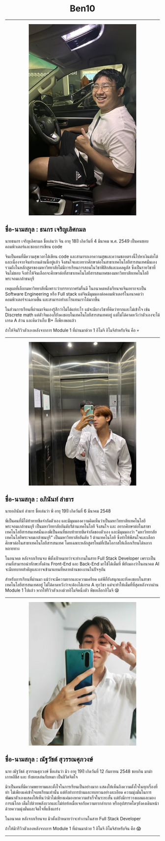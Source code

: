 <h1 align= "center"> Ben10 </h1>

<hr>

<p align ="center"> 
<img src ="Image_Our_Team/Thanakorn_char.jpeg" width ="350" >

## ชื่อ-นามสกุล : ธนกร เจริญเลิศกมล
นายธนกร เจริญเลิศกมล ชื่อเล่นว่า จิน อายุ 18ปี เกิดวันที่ 4 มีนาคม พ.ศ. 2549 เป็นคนชอบคอมพิวเตอร์และชอบการเขียน code 

จินเป็นคนที่มีความสุขเวลาได้เขียน code และสามารถเอาความสุขและความชอบตรงนี้ไปหาเงินต่อได้ และเนื่องจากจินทำงานด้านนี้อยู่แล้ว 
จึงสนใจและอยากศึกษาต่อในสาขาเทคโนโลยีสารสนเทศนั่นเอง รวมถึงในหลักสูตรของมหาวิทยาลัยไม่มีการเรียนการสอนในวิชาฟิสิกส์และแคลคูลัส 
ซึ่งเป็นรายวิชาที่จินไม่ชอบ จึงทำให้จินเลือกจะศึกษาต่อที่สาขาเทคโนโลยีสารสนเทศของมหาวิทยาลัยเทคโนโลยีพระจอมเกล้าธนบุรี 

เหตุผลที่เลือกมหาวิทยาลัยนี้เพราะว่าบรรยากาศร่มรื่นดี ในอนาคตหลังเรียนจบจินอยากจะเป็น Software Engineering หรือ Full stack 
แต่จินมีมุมมองต่อคอมพิวเตอร์ในอนาคตว่าคอมพิวเตอร์จะฉลาดขึ้น และสามารถทำอะไรแทนเราได้มากขึ้น 

ในส่วนการเรียนที่ผ่านมาจินเองรู้สึกว่าไม่ได้แย่อะไร แม้จะมีบางวิชาที่คิดว่ายากและไม่เข้าใจ เช่น Discrete math แต่ตัวจินเองก็ยังคงชอบในเทคโนโลยีสารสนเทศอยู่ 
แต่ไม่ได้คาดหวังว่าตัวเองจะได้เกรด A ล้วน และคิดว่าเก็บ B+ ก็เพียงพอแล้ว 

ถ้าให้จินรีวิวตัวเองหลังจากการ Module 1 ที่ผ่านมาด้วย 1 อิโมจิ อิโมจิสำหรับจิน คือ :skull:

<hr>

<p align ="center"> 
<img src ="Image_Our_Team/Apinan_Lam.jpg" width ="350" >

## ชื่อ-นามสกุล : อภินันท์ ลำธาร 
นายอภินันท์ ลำธาร  ชื่อเล่นว่า พี อายุ 19ปี เกิดวันที่ 6 มีนาคม 2548 

พีเป็นคนที่มีได้ท้าทายขีดจำกัดตัวเอง และมีมุมมองความคิดเห็นว่าเป็นมหาวิทยาลัยเทคโนโลยีพระจอมเกล้าธนบุรี เป็นมหาวิทยาลัยอันดับ1ด้านเทคโนโลยี
จึงสนใจ และ อยากศึกษาต่อในสาขาเทคโนโลยีสารสนเทศนั่นเองพีเป็นคนที่ชอบท้าทายขีดจำกัดของตัวเอง และมีมุมมองว่า "มหาวิทยาลัยเทคโนโลยีพระจอมเกล้าธนบุรี" 
เป็นมหาวิทยาลัยอันดับ 1 ด้านเทคโนโลยี ซึ่งทำให้พีสนใจและเลือกศึกษาต่อในสาขาเทคโนโลยีสารสนเทศ โดยเฉพาะหลักสูตรใหม่ที่เปิดโอกาสให้เลือกเรียนได้หลากหลายทาง

ในอนาคต หลังจากเรียนจบ พีตั้งเป้าหมายว่าจะทำงานในสาย Full Stack Developer 
เพราะเป็นงานที่สามารถนำทักษะทั้งด้าน Front-End และ Back-End มาใช้ได้เต็มที่
พียังมองว่าในอนาคต AI จะมีบทบาทสำคัญและอาจเข้ามาแทนที่หลายด้านของงานในปัจจุบัน

สำหรับการเรียนที่ผ่านมา แม้ว่าจะมีความยากและความเครียด แต่พีก็ยังสนุกและยังคงชอบในสาขาเทคโนโลยีสารสนเทศอยู่ 
ไม่ได้คาดหวังว่าจะต้องได้เกรด A ทุกวิชา แต่จะทำให้เต็มที่ที่สุดหลังจากผ่าน Module 1 
ไปแล้ว หากให้รีวิวตัวเองด้วยอิโมจิหนึ่งตัว พีขอเลือกอิโมจิ :sleepy:

<hr>

<p align ="center"> 
<img src ="Image_Our_Team/Natthawat_Suwan.jpg" width ="350" >

## ชื่อ-นามสกุล : ณัฐวัชต์ สุวรรณศุภวงษ์
นาย ณัฐวัชต์ สุวรรณศุภวงษ์ ชื่อเล่นว่า มิว อายุ 19ปี เกิดวันที่ 12 กันยายน 2548 ชอบกิน มาม่าเกาหลีชีส และ ยังชอบเล่นกับหมา เป็นชีวิตจิตใจ 

มิวเป็นคนที่มีความพยายามและตั้งใจในการเรียนเป็นอย่างมาก แสดงให้เห็นถึงความตั้งใจในทุกเรื่องที่ทำ ไม่เพียงแค่เข้าใจบทเรียนเท่านั้น แต่ยังทำการบ้านและทบทวนอย่างละเอียด ความมุ่งมั่นในการพัฒนาตัวเองแสดงให้เห็นว่ามิวไม่เพียงแค่มองหาความสำเร็จในระยะสั้น แต่ยังมีการวางแผนและมองการณ์ไกล เต็มไปด้วยพลังบวกและไม่ย่อท้อเมื่อเจอกับความยากลำบาก หรืออุปสรรคใดๆยังคงเดินหน้าด้วยความมุ่งมั่นและจิตใจที่แข็งแกร่ง

ในอนาคต หลังจากเรียนจบ มิวตั้งเป้าหมายว่าจะทำงานในสาย Full Stack Developer

ถ้าให้มิวรีวิวตัวเองหลังจากการ Module 1 ที่ผ่านมาด้วย 1 อิโมจิ อิโมจิสำหรับจิน คือ 😱

<hr>

